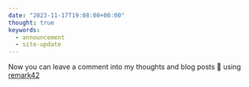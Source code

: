 ```yaml
---
date: "2023-11-17T19:08:00+00:00"
thought: true
keywords:
  - announcement
  - site-update
---
```


Now you can leave a comment into my thoughts and blog posts 🎊 using
[remark42](https://remark42.com)
